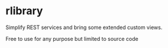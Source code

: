 # rlibrary
Simplify REST services and bring some extended custom views.

Free to use for any purpose but limited to source code
